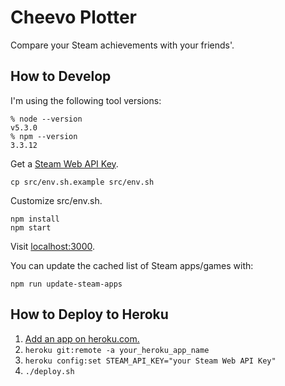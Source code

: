 # Cheevo Plotter

Compare your Steam achievements with your friends'.

## How to Develop

I'm using the following tool versions:

    % node --version
    v5.3.0
    % npm --version
    3.3.12

Get a [Steam Web API Key](http://steamcommunity.com/dev/apikey).

    cp src/env.sh.example src/env.sh

Customize src/env.sh.

    npm install
    npm start

Visit [localhost:3000](http://localhost:3000/).

You can update the cached list of Steam apps/games with:

    npm run update-steam-apps

## How to Deploy to Heroku

1. [Add an app on heroku.com.](https://dashboard.heroku.com/new)
1. `heroku git:remote -a your_heroku_app_name`
1. `heroku config:set STEAM_API_KEY="your Steam Web API Key"`
1. `./deploy.sh`
